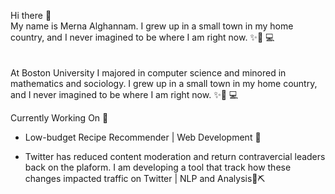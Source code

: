 Hi there 👋 <br>
My name is Merna Alghannam. I grew up in a small town in my home country, and I never imagined to be where I am right now. ✨👩 💻 
<br><br><br> At Boston University I majored in computer science and minored in mathematics and sociology. I grew up in a small town in my home country, and I never imagined to be where I am right now. ✨👩 💻

Currently Working On 🚀
- Low-budget Recipe Recommender | Web Development 📝

 - Twitter has reduced content moderation and return contravercial leaders back on the plaform. I am developing a tool that track how these changes impacted traffic on Twitter | NLP and Analysis📜⛏️

            
